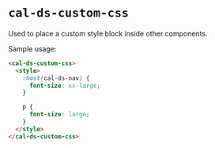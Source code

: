 # `cal-ds-custom-css`

Used to place a custom style block inside other components.

Sample usage:

```html
<cal-ds-custom-css>
  <style>
    :host(cal-ds-nav) {
      font-size: xx-large;
    }

    p {
      font-size: large;
    }
  </style>
</cal-ds-custom-css>
```
